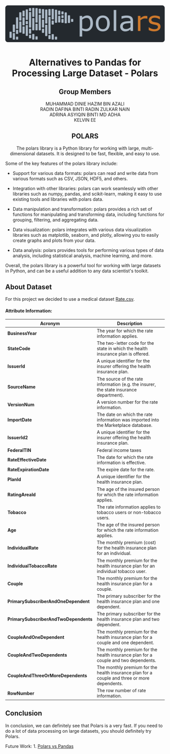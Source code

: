 <h1 align="center">
  <img src="https://raw.githubusercontent.com/pola-rs/polars-static/master/logos/polars_github_logo_rect_dark_name.svg">
  <br>
</h1>

<h1 align="center">
  Alternatives to Pandas for Processing Large Dataset - Polars
  <br>
</h1>


<h2 align="center">
  Group Members
  <br>
</h2>

<p align="center">
  <a>MUHAMMAD DINIE HAZIM BIN AZALI</a><br>
  <a>RADIN DAFINA BINTI RADIN ZULKAR NAIN</a><br>
  <a>ADRINA ASYIQIN BINTI MD ADHA</a><br>
  <a>KELVIN EE</a><br>
</p>

<h2 align="center">
  POLARS
  <br>
</h2>

<p align="center">
  <a>The polars library is a Python library for working with large, multi-dimensional datasets. It is designed to be fast, flexible, and easy to use.

  Some of the key features of the polars library include:

  - Support for various data formats: polars can read and write data from various formats such as CSV, JSON, HDF5, and others.

  - Integration with other libraries: polars can work seamlessly with other libraries such as numpy, pandas, and scikit-learn, making it easy to use existing tools and     libraries with polars data.

  - Data manipulation and transformation: polars provides a rich set of functions for manipulating and transforming data, including functions for grouping, filtering,     and aggregating data.

  - Data visualization: polars integrates with various data visualization libraries such as matplotlib, seaborn, and plotly, allowing you to easily create graphs and       plots from your data.

  - Data analysis: polars provides tools for performing various types of data analysis, including statistical analysis, machine learning, and more.

  Overall, the polars library is a powerful tool for working with large datasets in Python, and can be a useful addition to any data scientist's toolkit.</a>
</p> 


<h2>
  About Dataset
  <br>
</h2>

For this project we decided to use a medical dataset [Rate.csv](https://www.kaggle.com/datasets/hhs/health-insurance-marketplace?select=Rate.csv). 

#### Attribute Information:
| Acronym | Description |
| --- | --- |
| **BusinessYear** |   The year for which the rate information applies.  |
|**StateCode** |  The two-letter code for the state in which the health insurance plan is offered.  |
| **IssuerId** | A unique identifier for the insurer offering the health insurance plan. |
| **SourceName** |  The source of the rate information (e.g. the insurer, the state insurance department). |
| **VersionNum** | A version number for the rate information.  |
| **ImportDate** |  The date on which the rate information was imported into the Marketplace database.   |
| **IssuerId2** | A unique identifier for the insurer offering the health insurance plan.  |
| **FederalTIN** | Federal income taxes  |
| **RateEffectiveDate** |  The date for which the rate information is effective.   |
|**RateExpirationDate** |  The expire date for the rate. |
| **PlanId** | A unique identifier for the health insurance plan. |
| **RatingAreaId** | The age of the insured person for which the rate information applies.  |
| **Tobacco** | The rate information applies to tobacco users or non-tobacco users. |
| **Age** |   The age of the insured person for which the rate information applies.  |
| **IndividualRate** |  The monthly premium (cost) for the health insurance plan for an individual.  |
| **IndividualTobaccoRate** | The monthly premium for the health insurance plan for an individual tobacco user.  |
| **Couple** | The monthly premium for the health insurance plan for a couple.  |
|**PrimarySubscriberAndOneDependent** |  The primary subscriber for the health insurance plan and one dependent. |
| **PrimarySubscriberAndTwoDependents** | The primary subscriber for the health insurance plan and two dependent. |
| **CoupleAndOneDependent** | The monthly premium for the health insurance plan for a couple and one dependent. |
| **CoupleAndTwoDependents** | The monthly premium for the health insurance plan for a couple and two dependents.  |
| **CoupleAndThreeOrMoreDependents** |  The monthly premium for the health insurance plan for a couple and three or more dependents.   |
| **RowNumber** | The row number of rate information.  |

<h2>Conclusion</h2>
In conclusion, we can definitely see that Polars is a very fast. If you need to do a lot of data processing on large datasets, you should definitely try Polars.

Future Work: 
    1. [Polars vs Pandas](https://github.com/drshahizan/Python-big-data/tree/main/Assignment%202b/QwQ)
    

